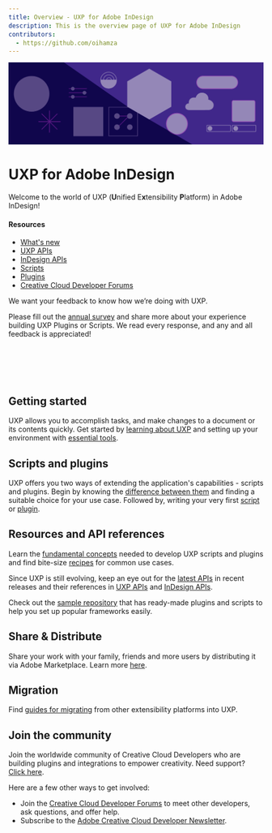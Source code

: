 ```yaml
---
title: Overview - UXP for Adobe InDesign
description: This is the overview page of UXP for Adobe InDesign
contributors:
  - https://github.com/oihamza
---
```


<Hero slots="image, heading, text" background="rgb(64, 34, 138)"/>

![Hero image](./illustration.png)


# UXP for Adobe InDesign

Welcome to the world of UXP (**U**nified E**x**tensibility **P**latform) in Adobe InDesign!

<Resources slots="heading, links"/>

#### Resources

- [What's new](./changelog/)
- [UXP APIs](/indesign/uxp/reference/uxp-api/)
- [InDesign APIs](/indesign/dom/api/)
- [Scripts](./scripts/getting-started)
- [Plugins](./plugins/getting-started/)
- [Creative Cloud Developer Forums](https://forums.creativeclouddeveloper.com/c/indesign/)

<InlineAlert variant="neutral" slots="text1, text2" />

We want your feedback to know how we’re doing with UXP.

Please fill out the [annual survey](https://survey.adobe.com/jfe/form/SV_bOTadEb8jZIHkHk?Source=id_docs) and share more about your experience building UXP Plugins or Scripts. We read every response, and any and all feedback is appreciated!


<br></br>
<br></br>

## Getting started
UXP allows you to accomplish tasks, and make changes to a document or its contents quickly.
Get started by [learning about UXP](./introduction/) and setting up your environment with [essential tools](./introduction/essentials/tech-stack/).

## Scripts and plugins
UXP offers you two ways of extending the application's capabilities - scripts and plugins. Begin by knowing the [difference between them](./introduction/next-steps/script-and-plugin/) and finding a suitable choice for your use case. Followed by, writing your very first [script](./scripts/) or [plugin](./plugins/).

## Resources and API references
Learn the [fundamental concepts](./resources/fundamentals/) needed to develop UXP scripts and plugins and find bite-size [recipes](./resources/recipes/) for common use cases.

Since UXP is still evolving, keep an eye out for the [latest APIs](./changelog/) in recent releases and their references in [UXP APIs](/indesign/uxp/reference/uxp-api/) and [InDesign APIs](/indesign/dom/api/).

Check out the [sample repository](https://github.com/AdobeDocs/uxp-indesign-samples) that has ready-made plugins and scripts to help you set up popular frameworks easily.

## Share & Distribute
Share your work with your family, friends and more users by distributing it via Adobe Marketplace. Learn more [here](./introduction/next-steps/distribution/).

## Migration
Find [guides for migrating](./resources/migration-guides/) from other extensibility platforms into UXP.

## Join the community
Join the worldwide community of Creative Cloud Developers who are building plugins and integrations to empower creativity. Need support? [Click here](./support/).

Here are a few other ways to get involved:
- Join the [Creative Cloud Developer Forums](https://forums.creativeclouddeveloper.com/c/indesign/) to meet other developers, ask questions, and offer help.
- Subscribe to the [Adobe Creative Cloud Developer Newsletter](https://www.adobe.com/subscription/ccdevnewsletter.html).


